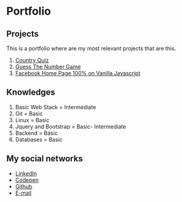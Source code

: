# Portfolio
## Projects
This is a portfolio where are my most relevant projects that are this.

1. [Country Quiz](https://3dgar-xd.github.io/Country-Quiz/)
2. [Guess The Number Game](https://3dgar-xd.github.io/Guess-The-Number/)
3. [Facebook Home Page 100% on Vanilla Javascript](https://github.com/3DGAR-XD/Facebook-Home-Page-100-Javascript.git)
## Knowledges
1. Basic Web Stack = Intermediate
2. Git = Basic
3. Linux = Basic
4. Jquery and Bootstrap = Basic- Intermediate
5. Backend = Basic
6. Databases = Basic
## My social networks
- [LinkedIn](https://www.linkedin.com/in/3DGARXD/)
- [Codepen](https://codepen.io/3dgar-xd)
- [Github](https://www.github.com/3DGAR-XD)
- [E-mail](mailto:ejlc2001@gmail.com)
